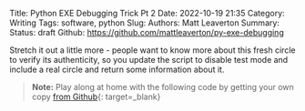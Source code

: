 Title: Python EXE Debugging Trick Pt 2
Date: 2022-10-19 21:35
Category: Writing
Tags: software, python
Slug:
Authors: Matt Leaverton
Summary:
Status: draft
Github: https://github.com/mattleaverton/py-exe-debugging

Stretch it out a little more - people want to know more about this fresh circle to 
verify its authenticity, so you update the script to disable test mode and include a 
real circle and return some information about it.

> **Note:** Play along at home with the following code by getting your own copy [from Github](https://github.com/mattleaverton/py-exe-debugging){: target=_blank} 

